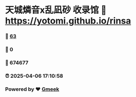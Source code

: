 # 天城燐音x乱凪砂 收录馆 :link: https://yotomi.github.io/rinsa 
### :page_facing_up: [63](https://yotomi.github.io/rinsa/tag.html) 
### :speech_balloon: 0 
### :hibiscus: 674677 
### :alarm_clock: 2025-04-06 17:10:58 
### Powered by :heart: [Gmeek](https://github.com/Meekdai/Gmeek)
